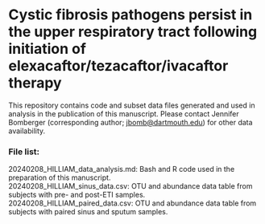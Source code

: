# Cystic fibrosis pathogens persist in the upper respiratory tract following initiation of elexacaftor/tezacaftor/ivacaftor therapy

This repository contains code and subset data files generated and used in analysis in the publication of this manuscript. Please contact Jennifer Bomberger (corresponding author; jbomb@dartmouth.edu) for other data availability.

### File list:
20240208_HILLIAM_data_analysis.md: Bash and R code used in the preparation of this manuscript.<br>
20240208_HILLIAM_sinus_data.csv: OTU and abundance data table from subjects with pre- and post-ETI samples.<br>
20240208_HILLIAM_paired_data.csv:  OTU and abundance data table from subjects with paired sinus and sputum samples.
